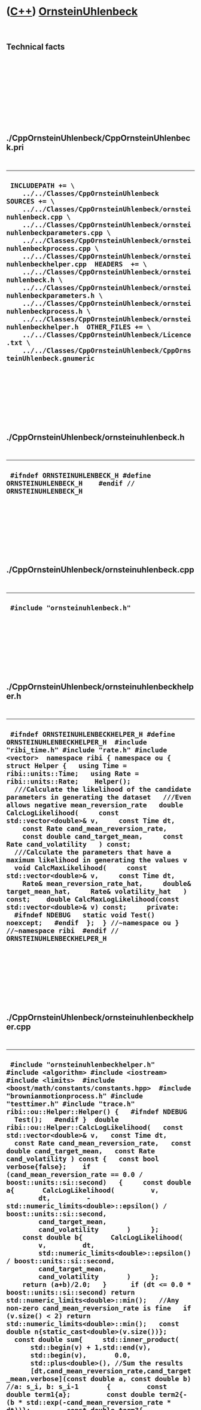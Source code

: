 



 

 

 

 

 

([C++](Cpp.md)) [OrnsteinUhlenbeck](CppOrnsteinUhlenbeck.md)
==============================================================

 

Technical facts
---------------

 

 

 

 

 

 

./CppOrnsteinUhlenbeck/CppOrnsteinUhlenbeck.pri
-----------------------------------------------

 

  -----------------------------------------------------------------------------------------------------------------------------------------------------------------------------------------------------------------------------------------------------------------------------------------------------------------------------------------------------------------------------------------------------------------------------------------------------------------------------------------------------------------------------------------------------------------------------------------------------------------------------------------------------------------------------------------------------------------------------------------------------------------------------------------------
  ` INCLUDEPATH += \     ../../Classes/CppOrnsteinUhlenbeck  SOURCES += \     ../../Classes/CppOrnsteinUhlenbeck/ornsteinuhlenbeck.cpp \     ../../Classes/CppOrnsteinUhlenbeck/ornsteinuhlenbeckparameters.cpp \     ../../Classes/CppOrnsteinUhlenbeck/ornsteinuhlenbeckprocess.cpp \     ../../Classes/CppOrnsteinUhlenbeck/ornsteinuhlenbeckhelper.cpp  HEADERS  += \     ../../Classes/CppOrnsteinUhlenbeck/ornsteinuhlenbeck.h \     ../../Classes/CppOrnsteinUhlenbeck/ornsteinuhlenbeckparameters.h \     ../../Classes/CppOrnsteinUhlenbeck/ornsteinuhlenbeckprocess.h \     ../../Classes/CppOrnsteinUhlenbeck/ornsteinuhlenbeckhelper.h  OTHER_FILES += \     ../../Classes/CppOrnsteinUhlenbeck/Licence.txt \     ../../Classes/CppOrnsteinUhlenbeck/CppOrnsteinUhlenbeck.gnumeric`
  -----------------------------------------------------------------------------------------------------------------------------------------------------------------------------------------------------------------------------------------------------------------------------------------------------------------------------------------------------------------------------------------------------------------------------------------------------------------------------------------------------------------------------------------------------------------------------------------------------------------------------------------------------------------------------------------------------------------------------------------------------------------------------------------------

 

 

 

 

 

./CppOrnsteinUhlenbeck/ornsteinuhlenbeck.h
------------------------------------------

 

  ---------------------------------------------------------------------------------------------
  ` #ifndef ORNSTEINUHLENBECK_H #define ORNSTEINUHLENBECK_H    #endif // ORNSTEINUHLENBECK_H`
  ---------------------------------------------------------------------------------------------

 

 

 

 

 

./CppOrnsteinUhlenbeck/ornsteinuhlenbeck.cpp
--------------------------------------------

 

  -----------------------------------
  ` #include "ornsteinuhlenbeck.h"`
  -----------------------------------

 

 

 

 

 

./CppOrnsteinUhlenbeck/ornsteinuhlenbeckhelper.h
------------------------------------------------

 

  ------------------------------------------------------------------------------------------------------------------------------------------------------------------------------------------------------------------------------------------------------------------------------------------------------------------------------------------------------------------------------------------------------------------------------------------------------------------------------------------------------------------------------------------------------------------------------------------------------------------------------------------------------------------------------------------------------------------------------------------------------------------------------------------------------------------------------------------------------------------------------------------------------------------------------------------------------------------------------------------------------------------------------------------------------------------------------------------------------------------------
  ` #ifndef ORNSTEINUHLENBECKHELPER_H #define ORNSTEINUHLENBECKHELPER_H  #include "ribi_time.h" #include "rate.h" #include <vector>  namespace ribi { namespace ou {  struct Helper {   using Time = ribi::units::Time;   using Rate = ribi::units::Rate;    Helper();    ///Calculate the likelihood of the candidate parameters in generating the dataset   ///Even allows negative mean_reversion_rate   double CalcLogLikelihood(     const std::vector<double>& v,     const Time dt,     const Rate cand_mean_reversion_rate,     const double cand_target_mean,     const Rate cand_volatility   ) const;    ///Calculate the parameters that have a maximum likelihood in generating the values v   void CalcMaxLikelihood(     const std::vector<double>& v,     const Time dt,     Rate& mean_reversion_rate_hat,     double& target_mean_hat,     Rate& volatility_hat   ) const;    double CalcMaxLogLikelihood(const std::vector<double>& v) const;     private:    #ifndef NDEBUG   static void Test() noexcept;   #endif  };  } //~namespace ou } //~namespace ribi  #endif // ORNSTEINUHLENBECKHELPER_H`
  ------------------------------------------------------------------------------------------------------------------------------------------------------------------------------------------------------------------------------------------------------------------------------------------------------------------------------------------------------------------------------------------------------------------------------------------------------------------------------------------------------------------------------------------------------------------------------------------------------------------------------------------------------------------------------------------------------------------------------------------------------------------------------------------------------------------------------------------------------------------------------------------------------------------------------------------------------------------------------------------------------------------------------------------------------------------------------------------------------------------------

 

 

 

 

 

./CppOrnsteinUhlenbeck/ornsteinuhlenbeckhelper.cpp
--------------------------------------------------

 

  --------------------------------------------------------------------------------------------------------------------------------------------------------------------------------------------------------------------------------------------------------------------------------------------------------------------------------------------------------------------------------------------------------------------------------------------------------------------------------------------------------------------------------------------------------------------------------------------------------------------------------------------------------------------------------------------------------------------------------------------------------------------------------------------------------------------------------------------------------------------------------------------------------------------------------------------------------------------------------------------------------------------------------------------------------------------------------------------------------------------------------------------------------------------------------------------------------------------------------------------------------------------------------------------------------------------------------------------------------------------------------------------------------------------------------------------------------------------------------------------------------------------------------------------------------------------------------------------------------------------------------------------------------------------------------------------------------------------------------------------------------------------------------------------------------------------------------------------------------------------------------------------------------------------------------------------------------------------------------------------------------------------------------------------------------------------------------------------------------------------------------------------------------------------------------------------------------------------------------------------------------------------------------------------------------------------------------------------------------------------------------------------------------------------------------------------------------------------------------------------------------------------------------------------------------------------------------------------------------------------------------------------------------------------------------------------------------------------------------------------------------------------------------------------------------------------------------------------------------------------------------------------------------------------------------------------------------------------------------------------------------------------------------------------------------------------------------------------------------------------------------------------------------------------------------------------------------------------------------------------------------------------------------------------------------------------------------------------------------------------------------------------------------------------------------------------------------------------------------------------------------------------------------------------------------------------------------------------------------------------------------------------------------------------------------------------------------------------------------------------------------------------------------------------------------------------------------------------------------------------------------------------------------------------------------------------------------------------------------------------------------------------------------------------------------------------------------------------------------------------------------------------------------------------------------------------------------------------------------------------------------------------------------------------------------------------------------------------------------------------------------------------------------------------------------------------------------------------------------------------------------------------------------------------------------------------------------------------------------------------------------------------------------------------------------------------------------------------------------------------------------------------------------------------------------------------------------------------------------------------------------------------------------------------------------------------------------------------------------------------------------------------------------------------------------------------------------------------------------------------------------------------------------------------------------------------------------------------------------------------------------------------------------------------------------------------------------------------------------------------------------------------------------------------------------------------------------------------------------------------------------------------------------------------------------------------------------------------------------------------------------------------------------------------------------------------------------------------------------------------------------------------------------------------------------------------------------------------------------------------------------------------------------------------------------------------------------------------------------------------------------------------------------------------------------------------------------------------------------------------------------------------------------------------------------------------------------------------------------------------------------------------------------------------------------------------------------------------------------------------------------------------------------------------------------------------------------------------------------------------------------------------------------------------------------------------------------------------------------------------------------------------------------------------------------------------------------------------------------------------------------------------------------------------------------------------------------------------------------------------------------------------------------------------------------------------------------------------------------------------------------------------------------------------------------------------------------------------------------------------------------------------------------------------------------------------------------------------------------------------------------------------------------------------------------------------------------------------------------------------------------------------------------------------------------------------------------------------------------------------------------------------------------------------------------------------------------------------------------------------------------------------------------------------------------------------------------------------------------------------------------------------------------------------------------------------------------------------------------------------------------------------------------------------------------------------------------------------------------------------------------------------------------------------------------------------------------------------------------------------------------------------------------------------------------------------------------------------------------------------------------------------------------------------------------------------------------------------------------------------------------------------------------------------------------------------------------------------------------------------------------------------------------------------------------------------------------------------------------------------------------------------------------------------------------------------------------------------------------------------------------------------------------------------------------------------------------------------------------------------------------------------------------------------------------------------------------------------------------------------------------------------------------------------------------------------------------------------------------------------------------------------------------------------------------------------------------------------------------------------------------------------------------------------------------------------------------------------------------------------------------------------------------------------------------------------------------------------------------------------------------------------------------------------------------------------------------------------------------------------------------------------------------------------------------------------------------------------------------------------------------------------------------------------------------------------------------------------------------------------------------------------------------------------------------------------------------------------------------------------------------------------------------------------------------------------------------------------------------------------------------------------------------------------------------------------------------------------------------------------------------------------------------------------------------------------------------------------------------------------------------------------------------------------------------------------------------------------------------------------------------------------------------------------------------------------------------------------------------------------------------------------------------------------------------------------------------------------------------------------------------------------------------------------------------------------------------------------------------------------------------------------------------------------------------------------------------------------------------------------------------------------------------------------------------------------------------------------------------------------------------------------------------------------------------------------------------------------------------------------------------------------------------------------------------------------------------------------------------------------------------------------------------------------------------------------------------------------------------------------------------------------------------------------------------------------------------------------------------------------------------------------------------------------------------------------------------------------------------------------------------------------------------------------------------------------------------------------------------------------------------------------------------------------------------------------------------------------------------------------------------------------------------------------------------------------------------------------------------------------------------------------------------------------------------------------------------------------------------------------------------------------------------------------------------------------------------------------------------------------------------------------------------------------------------------------------------------------------------------------------------------------------------------------------------
  ` #include "ornsteinuhlenbeckhelper.h"  #include <algorithm> #include <iostream> #include <limits>  #include <boost/math/constants/constants.hpp>  #include "brownianmotionprocess.h" #include "testtimer.h" #include "trace.h"  ribi::ou::Helper::Helper() {   #ifndef NDEBUG   Test();   #endif }  double ribi::ou::Helper::CalcLogLikelihood(   const std::vector<double>& v,   const Time dt,   const Rate cand_mean_reversion_rate,   const double cand_target_mean,   const Rate cand_volatility ) const {   const bool verbose{false};    if (cand_mean_reversion_rate == 0.0 / boost::units::si::second)   {     const double a{       CalcLogLikelihood(         v,         dt,         -std::numeric_limits<double>::epsilon() / boost::units::si::second,         cand_target_mean,         cand_volatility       )     };     const double b{       CalcLogLikelihood(         v,         dt,         std::numeric_limits<double>::epsilon() / boost::units::si::second,         cand_target_mean,         cand_volatility       )     };     return (a+b)/2.0;   }      if (dt <= 0.0 * boost::units::si::second) return std::numeric_limits<double>::min();   //Any non-zero cand_mean_reversion_rate is fine   if (v.size() < 2) return std::numeric_limits<double>::min();   const double n{static_cast<double>(v.size())};    const double sum{     std::inner_product(       std::begin(v) + 1,std::end(v),       std::begin(v),       0.0,       std::plus<double>(), //Sum the results       [dt,cand_mean_reversion_rate,cand_target_mean,verbose](const double a, const double b) //a: s_i, b: s_i-1       {         const double term1{a};         const double term2{-(b * std::exp(-cand_mean_reversion_rate * dt))};         const double term3{-(cand_target_mean * (1.0 - std::exp(-cand_mean_reversion_rate*dt)))};         const double x {           term1+term2+term3         };         const double x2{x*x};         if (verbose)         {           std::cout             << "a:" << a <<  '\t'             << "b:" << b <<  '\t'             << "term1:" << term1 <<  '\t'             << "term2:" << term2 <<  '\t'             << "term3:" << term3 <<  '\t'             << "x:" << x <<  '\t'             << "x2:" << x2 <<  '\n'           ;         }         return x2;       }     )   };   const auto alpha2     =     cand_volatility * cand_volatility * (1.0 - std::exp(-2.0 * cand_mean_reversion_rate * dt))     / (2.0 * cand_mean_reversion_rate)   ;   const auto alpha = std::sqrt(alpha2.value());    const double term1{(-n/2.0) * std::log(boost::math::constants::two_pi<double>())};   const double term2{-(n * std::log(alpha))};   const double term3{-(sum / (2.0 * alpha2.value()))};    const double log_likelihood{     term1     + term2     + term3   };    if (verbose)   {     std::cout       << "dt: " << dt << '\n'       << "cand_mean_reversion_rate: " << cand_mean_reversion_rate << '\n'       << "cand_target_mean: " << cand_target_mean << '\n'       << "cand_volatility: " << cand_volatility << '\n'       << "alpha: " << alpha << '\n'       << "alpha2: " << alpha2 << '\n'       << "term1: " << term1 << '\n'       << "term2: " << term2 << '\n'       << "term3: " << term3 << '\n'       << "sum: " << sum << '\n'       << "log_likelihood: " << log_likelihood << '\n'     ;   }    return log_likelihood; }   void ribi::ou::Helper::CalcMaxLikelihood(   const std::vector<double>& v,   const Time dt,   Rate& mean_reversion_rate_hat,   double& target_mean_hat,   Rate& volatility_hat ) const {   const bool verbose{false};   using std::begin; using std::end; using std::accumulate;    const int n{static_cast<int>(v.size())};   const double n_d{static_cast<double>(n)};   const double sx{std::accumulate(begin(v),end(v)-1,0.0)};   const double sy{std::accumulate(begin(v)+1,end(v),0.0)};   const double sxx{     std::accumulate(       begin(v),end(v)-1,       0.0,       [](const double init, const double x) { return init + (x*x); }     )   };   const double sxy{     std::inner_product(       begin(v),end(v)-1,       begin(v) + 1,       0.0     )   };   const double syy{     std::accumulate(       begin(v)+1,end(v),0.0,       [](const double init, const double x) { return init + (x*x); }     )   };    if (verbose)   {     std::clog       << "n: " << n << '\n'       << "sx: " << sx << '\n'       << "sy: " << sy << '\n'       << "sxx: " << sxx << '\n'       << "sxy: " << sxy << '\n'       << "syy: " << syy << '\n'     ;   }    assert( ( (n_d * (sxx - sxy)) - ( (sx*sx) - (sx*sy)) ) != 0.0);    target_mean_hat     =  ((sy * sxx) - (sx * sxy))      / ( (n_d * (sxx - sxy)) - ( (sx*sx) - (sx*sy)) )   ;    const double nmu2{n_d*target_mean_hat*target_mean_hat};    const double mean_reversion_rate_hat_numerator{     sxy - (target_mean_hat*sx) - (target_mean_hat*sy) + nmu2   };   const double mean_reversion_rate_hat_denominator{     sxx - (2.0*target_mean_hat*sx) + nmu2   };    if (verbose)   {     std::clog       << "target_mean_hat: " << target_mean_hat << '\n'       << "nmu2: " << nmu2 << '\n'       << "mean_reversion_rate_hat_numerator: " << mean_reversion_rate_hat_numerator << '\n'       << "mean_reversion_rate_hat_denominator: " << mean_reversion_rate_hat_denominator << '\n'       << "n/d: " << (mean_reversion_rate_hat_numerator/mean_reversion_rate_hat_denominator) << '\n'     ;   }   assert(mean_reversion_rate_hat_denominator != 0.0);   assert(         mean_reversion_rate_hat_numerator       / mean_reversion_rate_hat_denominator     > 0.0   );    mean_reversion_rate_hat     = -std::log(         mean_reversion_rate_hat_numerator       / mean_reversion_rate_hat_denominator     ) / dt   ;    const double alpha{std::exp(-mean_reversion_rate_hat*dt)};    const double beta_term_1{syy};   const double beta_term_2{2.0*alpha*sxy};   const double beta_term_3{alpha*alpha*sxx};   const double beta_term_4{2.0*target_mean_hat*(1.0-alpha)*(sy - (alpha*sx))};   const double beta_term_5{nmu2 * (1.0-alpha)*(1.0-alpha)};    const double beta{     (       beta_term_1       - beta_term_2       + beta_term_3       - beta_term_4       + beta_term_5     ) / n_d   };    if (verbose)   {     std::clog       << "alpha: " << alpha << '\n'       << "beta_term_1: " << beta_term_1 << '\n'       << "beta_term_2: " << beta_term_2 << '\n'       << "beta_term_3: " << beta_term_3 << '\n'       << "beta_term_4: " << beta_term_4 << '\n'       << "beta_term_5: " << beta_term_5 << '\n'       << "beta: " << beta << '\n'     ;   }    volatility_hat     = std::sqrt(         (beta * 2.0 * mean_reversion_rate_hat.value())       / (1.0-(alpha*alpha))     ) / boost::units::si::second   ; }  double ribi::ou::Helper::CalcMaxLogLikelihood(   const std::vector<double>& v ) const {   const auto dt = 1.0 * boost::units::si::second;   auto mean_reversion_rate_hat = 0.0 / boost::units::si::second;   double target_mean_hat{0.0};   auto volatility_hat = 0.0 / boost::units::si::second;   //Find best parameters   Helper().CalcMaxLikelihood(v,dt,mean_reversion_rate_hat,target_mean_hat,volatility_hat);   //Use best parameters   return Helper().CalcLogLikelihood(v,dt,mean_reversion_rate_hat,target_mean_hat,volatility_hat); }     #ifndef NDEBUG void ribi::ou::Helper::Test() noexcept {   {     static bool is_tested{false};     if (is_tested) return;     is_tested = true;   }   const TestTimer test_timer(__func__,__FILE__,1.0);   ///Testing dataset   //Run a Ornsein-Uhlenbeck motion process for dt = 1.0   const std::vector<double> known_noises     = {      -1.0268,      -0.4985,       0.3825,      -0.8102,      -0.1206,      -1.9604,       0.2079,       0.9134,       2.1375,       0.5461,       1.4335,       0.4414,      -2.2912,       0.3249,      -1.3019,      -0.8995,       0.0281,      -1.0959,      -0.8118,      -1.3890     };    const std::vector<double> known_xs    = {      0.0,     -9.77536,     -13.5909,     -8.65611,     -15.5457,     -15.2144,     -32.43,     -27.3646,     -16.0648,     5.81345,     10.4592,     23.1111,     25.114,     0.911395,     3.91778,     -8.84942,     -16.5707,     -14.7263,     -23.7581,     -29.2257,     -39.6681   };   const auto known_mean_reversion_rate = 0.1 / boost::units::si::second;   const double known_target_mean{0.0};   const auto known_volatility = 10.0 / boost::units::si::second;   //const double known_init_x{0.0};   const auto known_dt = 1.0 * boost::units::si::second;    //CalcLogLikelihood of the known parameters   {     const double log_likelihood{       Helper().CalcLogLikelihood(         known_xs,         known_dt,         known_mean_reversion_rate,         known_target_mean,         known_volatility       )     };     const double expected_log_likelihood{-79.422965153555438};     assert(std::abs(log_likelihood - expected_log_likelihood) < 0.000001);   }    //CalcMaxLikelihood   {     auto ml_mean_reversion_rate = 0.0 / boost::units::si::second;     double ml_target_mean{0.0};     auto ml_volatility = 0.0 / boost::units::si::second;     Helper().CalcMaxLikelihood(known_xs,known_dt,ml_mean_reversion_rate,ml_target_mean,ml_volatility);     const auto expected_mean_reversion_rate = 0.150065 / boost::units::si::second;     const double expected_target_mean{-21.2912};     const auto expected_volatility = 10.9281 / boost::units::si::second;     assert(std::abs(ml_mean_reversion_rate.value() - expected_mean_reversion_rate.value()) < 0.001);     assert(std::abs(ml_target_mean - expected_target_mean) < 0.001);     assert(std::abs(ml_volatility.value() - expected_volatility.value()) < 0.001);     //CalcLogLikelihood     const double max_log_likelihood{       Helper().CalcLogLikelihood(known_xs,known_dt,ml_mean_reversion_rate,ml_target_mean,ml_volatility)     };     const double expected_max_log_likelihood{-78.4367};     assert(std::abs(max_log_likelihood - expected_max_log_likelihood) < 0.0001);   }   ///Incorrectly labeled as bug:   ///Brownian motion run for RNG seed of 64 results in a MaxLogLikelihood of 0.0   ///This used to be 2,2250738585072014e-308 (the minimum double value)   ///but changes to -131.90782856283087 if negative mean_reversion_rates are allowed   {     using Volatility = ribi::units::Rate;     const Volatility volatility{1.0 / boost::units::si::second};     ribi::bm::Parameters parameters(volatility,64);     ribi::bm::Process sim(parameters);     const double init_x{0.0};     double x = init_x;     std::vector<double> xs = {x};      for (int i=0; i!=100; ++i)     {       x = sim.CalcNext(x);       xs.push_back(x);     }      const auto dt = 1.0 * boost::units::si::second;     auto mean_reversion_rate_hat = 0.0 / boost::units::si::second;     double target_mean_hat{0.0};     auto volatility_hat = 0.0 / boost::units::si::second;     Helper().CalcMaxLikelihood(xs,dt,mean_reversion_rate_hat,target_mean_hat,volatility_hat);     const double max_log_likelihood{       Helper().CalcLogLikelihood(xs,dt,mean_reversion_rate_hat,target_mean_hat,volatility_hat)     };     assert(max_log_likelihood != 0.0);     const double expected_max_log_likelihood{       -131.906     };     assert(std::abs(max_log_likelihood - expected_max_log_likelihood) < 0.001);   }   //Allow mean_reversion_rate of zero   {     const double log_likelihood_minus{       Helper().CalcLogLikelihood(         known_xs,         known_dt,         -std::numeric_limits<double>::epsilon() / boost::units::si::second,         known_target_mean,         known_volatility       )     };     const double log_likelihood_zero{       Helper().CalcLogLikelihood(         known_xs,         known_dt,         0.0000 / boost::units::si::second,         known_target_mean,         known_volatility       )     };     const double log_likelihood_plus{       Helper().CalcLogLikelihood(         known_xs,         known_dt,         std::numeric_limits<double>::epsilon() / boost::units::si::second,         known_target_mean,         known_volatility       )     };     assert(log_likelihood_minus >= log_likelihood_zero);     assert(log_likelihood_zero >= log_likelihood_plus);      //Note: resolution too low to distinguish likelihoods     assert(log_likelihood_minus == log_likelihood_plus);   } } #endif`
  --------------------------------------------------------------------------------------------------------------------------------------------------------------------------------------------------------------------------------------------------------------------------------------------------------------------------------------------------------------------------------------------------------------------------------------------------------------------------------------------------------------------------------------------------------------------------------------------------------------------------------------------------------------------------------------------------------------------------------------------------------------------------------------------------------------------------------------------------------------------------------------------------------------------------------------------------------------------------------------------------------------------------------------------------------------------------------------------------------------------------------------------------------------------------------------------------------------------------------------------------------------------------------------------------------------------------------------------------------------------------------------------------------------------------------------------------------------------------------------------------------------------------------------------------------------------------------------------------------------------------------------------------------------------------------------------------------------------------------------------------------------------------------------------------------------------------------------------------------------------------------------------------------------------------------------------------------------------------------------------------------------------------------------------------------------------------------------------------------------------------------------------------------------------------------------------------------------------------------------------------------------------------------------------------------------------------------------------------------------------------------------------------------------------------------------------------------------------------------------------------------------------------------------------------------------------------------------------------------------------------------------------------------------------------------------------------------------------------------------------------------------------------------------------------------------------------------------------------------------------------------------------------------------------------------------------------------------------------------------------------------------------------------------------------------------------------------------------------------------------------------------------------------------------------------------------------------------------------------------------------------------------------------------------------------------------------------------------------------------------------------------------------------------------------------------------------------------------------------------------------------------------------------------------------------------------------------------------------------------------------------------------------------------------------------------------------------------------------------------------------------------------------------------------------------------------------------------------------------------------------------------------------------------------------------------------------------------------------------------------------------------------------------------------------------------------------------------------------------------------------------------------------------------------------------------------------------------------------------------------------------------------------------------------------------------------------------------------------------------------------------------------------------------------------------------------------------------------------------------------------------------------------------------------------------------------------------------------------------------------------------------------------------------------------------------------------------------------------------------------------------------------------------------------------------------------------------------------------------------------------------------------------------------------------------------------------------------------------------------------------------------------------------------------------------------------------------------------------------------------------------------------------------------------------------------------------------------------------------------------------------------------------------------------------------------------------------------------------------------------------------------------------------------------------------------------------------------------------------------------------------------------------------------------------------------------------------------------------------------------------------------------------------------------------------------------------------------------------------------------------------------------------------------------------------------------------------------------------------------------------------------------------------------------------------------------------------------------------------------------------------------------------------------------------------------------------------------------------------------------------------------------------------------------------------------------------------------------------------------------------------------------------------------------------------------------------------------------------------------------------------------------------------------------------------------------------------------------------------------------------------------------------------------------------------------------------------------------------------------------------------------------------------------------------------------------------------------------------------------------------------------------------------------------------------------------------------------------------------------------------------------------------------------------------------------------------------------------------------------------------------------------------------------------------------------------------------------------------------------------------------------------------------------------------------------------------------------------------------------------------------------------------------------------------------------------------------------------------------------------------------------------------------------------------------------------------------------------------------------------------------------------------------------------------------------------------------------------------------------------------------------------------------------------------------------------------------------------------------------------------------------------------------------------------------------------------------------------------------------------------------------------------------------------------------------------------------------------------------------------------------------------------------------------------------------------------------------------------------------------------------------------------------------------------------------------------------------------------------------------------------------------------------------------------------------------------------------------------------------------------------------------------------------------------------------------------------------------------------------------------------------------------------------------------------------------------------------------------------------------------------------------------------------------------------------------------------------------------------------------------------------------------------------------------------------------------------------------------------------------------------------------------------------------------------------------------------------------------------------------------------------------------------------------------------------------------------------------------------------------------------------------------------------------------------------------------------------------------------------------------------------------------------------------------------------------------------------------------------------------------------------------------------------------------------------------------------------------------------------------------------------------------------------------------------------------------------------------------------------------------------------------------------------------------------------------------------------------------------------------------------------------------------------------------------------------------------------------------------------------------------------------------------------------------------------------------------------------------------------------------------------------------------------------------------------------------------------------------------------------------------------------------------------------------------------------------------------------------------------------------------------------------------------------------------------------------------------------------------------------------------------------------------------------------------------------------------------------------------------------------------------------------------------------------------------------------------------------------------------------------------------------------------------------------------------------------------------------------------------------------------------------------------------------------------------------------------------------------------------------------------------------------------------------------------------------------------------------------------------------------------------------------------------------------------------------------------------------------------------------------------------------------------------------------------------------------------------------------------------------------------------------------------------------------------------------------------------------------------------------------------------------------------------------------------------------------------------------------------------------------------------------------------------------------------------------------------------------------------------------------------------------------------------------------------------------------------------------------------------------------------------------------------------------------------------------------------------------------------------------------------------------------------------------------------------------------------------------------------------------------------------------------------------------------------------------------------------------------------------------------------------------------------------------------------------------------------------------------------------------------------------------------------------------------------------------------------------------------------------------------------------------------------------------------------------------------------------------------------------------------------------------------------------------------------

 

 

 

 

 

./CppOrnsteinUhlenbeck/ornsteinuhlenbeckparameters.h
----------------------------------------------------

 

  --------------------------------------------------------------------------------------------------------------------------------------------------------------------------------------------------------------------------------------------------------------------------------------------------------------------------------------------------------------------------------------------------------------------------------------------------------------------------------------------------------------------------------------------------------------------------------------------------------------------------------------------------------------------------------------------------------------------------------------------------------------------------------------------------------------------------------------------------------------------------------------------------------------------------------------------------------------------------------------------------
  ` #ifndef ORNSTEINUHLENBECKPARAMETERS_H #define ORNSTEINUHLENBECKPARAMETERS_H  #include "rate.h"  namespace ribi { namespace ou {  ///Parameters for an Ornstein-Uhlenbeck process struct Parameters {   using Rate = ribi::units::Rate;    ///mean reversion rate: theta on Wikipedia, lambda by van den Berg   ///target mean: mu   ///noise: sigma   Parameters(     const Rate mean_reversion_rate,     const double target_mean,     const Rate volatility,     const int rng_seed = 42   );    auto GetMeanReversionRate() const noexcept { return m_mean_reversion_rate; }   int GetRngSeed() const noexcept { return m_rng_seed; }   double GetTargetMean() const noexcept { return m_target_mean; }   auto GetVolatility() const noexcept { return m_volatility; }    private:   const Rate m_mean_reversion_rate;   const int m_rng_seed;   const double m_target_mean;   const Rate m_volatility; };  } //~namespace ou } //~namespace ribi  #endif // ORNSTEINUHLENBECKPARAMETERS_H`
  --------------------------------------------------------------------------------------------------------------------------------------------------------------------------------------------------------------------------------------------------------------------------------------------------------------------------------------------------------------------------------------------------------------------------------------------------------------------------------------------------------------------------------------------------------------------------------------------------------------------------------------------------------------------------------------------------------------------------------------------------------------------------------------------------------------------------------------------------------------------------------------------------------------------------------------------------------------------------------------------------

 

 

 

 

 

./CppOrnsteinUhlenbeck/ornsteinuhlenbeckparameters.cpp
------------------------------------------------------

 

  -------------------------------------------------------------------------------------------------------------------------------------------------------------------------------------------------------------------------------------------------------------------------------------------------------------------------------------------------------------------------------------------------------------------------------------------------------------------------------------------------------------------------------------------------------------------------------------------------------------------------------------------------------------------------------------------------------------------------------------------------------------------------------------------------------------------------------------------------------------------------------------------------------------------------------------------------------------------------------------------------------------------------------------------------------------------------------
  ` #include "ornsteinuhlenbeckparameters.h"  #include <sstream> #include <stdexcept>  ribi::ou::Parameters::Parameters(   const Rate mean_reversion_rate,   const double target_mean,   const Rate volatility,   const int rng_seed )   :     m_mean_reversion_rate{mean_reversion_rate},     m_rng_seed{rng_seed},     m_target_mean{target_mean},     m_volatility{volatility} {   //TODO: allow zero, then the process falls back to a Brownian process   if (m_mean_reversion_rate <= 0.0 / boost::units::si::second)   {     std::stringstream s;     s << __func__       << ": mean reversion rate must be positive and non-zero, "       << "value given is " << m_mean_reversion_rate     ;     throw std::logic_error(s.str());   }    //TODO: allow zero, then the process falls back to an autoregression   if (m_volatility <= 0.0 / boost::units::si::second)   {     std::stringstream s;     s << __func__       << ": volatility must be positive and non-zero, "       << "value given is " << m_volatility     ;     throw std::logic_error(s.str());   } }`
  -------------------------------------------------------------------------------------------------------------------------------------------------------------------------------------------------------------------------------------------------------------------------------------------------------------------------------------------------------------------------------------------------------------------------------------------------------------------------------------------------------------------------------------------------------------------------------------------------------------------------------------------------------------------------------------------------------------------------------------------------------------------------------------------------------------------------------------------------------------------------------------------------------------------------------------------------------------------------------------------------------------------------------------------------------------------------------

 

 

 

 

 

./CppOrnsteinUhlenbeck/ornsteinuhlenbeckprocess.h
-------------------------------------------------

 

  ---------------------------------------------------------------------------------------------------------------------------------------------------------------------------------------------------------------------------------------------------------------------------------------------------------------------------------------------------------------------------------------------------------------------------------------------------------------------------------------------------------------------------------------------------------------------------------------------------------------------------------------------------------------------------------------------------------------------------------------------------------------------------------------------------------------------------------------------------------------------------------------------------------------------------------------------------------------------------------------------------------------------------------------------------------------------------------------------------------
  ` #ifndef ORNSTEINUHLENBECKPROCESS_H #define ORNSTEINUHLENBECKPROCESS_H  #include <random> #include "ornsteinuhlenbeckparameters.h" #include "ribi_time.h" namespace ribi { namespace ou {  ///Performs an Ornstein-Uhlenbeck process ///Many thanks to Thijs van den Berg from sitmo.com for an awesome article about it struct Process {   using Rate = ribi::units::Rate;   using Time = ribi::units::Time;    Process(const Parameters& parameters);    ///Calculate the next x+dt. This class will supply the random numbers,   ///thus these member functions are not const   double CalcNext(const double x, const Time dt = 1.0 * boost::units::si::second);    ///Calculate the next x+dt, supplying the random numbers yourself   double CalcNext(const double x, const Time dt, const double random_normal) const;    #ifndef NDEBUG   static void Test() noexcept;   #endif    private:    std::normal_distribution<double> m_normal_distribution;   const Parameters m_parameters;   std::mt19937 m_rng;  };  } //~namespace ou } //~namespace ribi  #endif // ORNSTEINUHLENBECKPROCESS_H`
  ---------------------------------------------------------------------------------------------------------------------------------------------------------------------------------------------------------------------------------------------------------------------------------------------------------------------------------------------------------------------------------------------------------------------------------------------------------------------------------------------------------------------------------------------------------------------------------------------------------------------------------------------------------------------------------------------------------------------------------------------------------------------------------------------------------------------------------------------------------------------------------------------------------------------------------------------------------------------------------------------------------------------------------------------------------------------------------------------------------

 

 

 

 

 

./CppOrnsteinUhlenbeck/ornsteinuhlenbeckprocess.cpp
---------------------------------------------------

 

  --------------------------------------------------------------------------------------------------------------------------------------------------------------------------------------------------------------------------------------------------------------------------------------------------------------------------------------------------------------------------------------------------------------------------------------------------------------------------------------------------------------------------------------------------------------------------------------------------------------------------------------------------------------------------------------------------------------------------------------------------------------------------------------------------------------------------------------------------------------------------------------------------------------------------------------------------------------------------------------------------------------------------------------------------------------------------------------------------------------------------------------------------------------------------------------------------------------------------------------------------------------------------------------------------------------------------------------------------------------------------------------------------------------------------------------------------------------------------------------------------------------------------------------------------------------------------------------------------------------------------------------------------------------------------------------------------------------------------------------------------------------------------------------------------------------------------------------------------------------------------------------------------------------------------------------------------------------------------------------------------------------------------------------------------------------------------------------------------------------------------------------------------------------------------------------------------------------------------------------------------------------------------------------------------------------------------------------------------------------------------------------------------------------------------------------------------------------------------------------------------------------------------------------------------------------------------------------------------------------------------------------------------------------------------------------------------------------------------------------------------------------------------------------------------------------------------------------------------------------------------------------------------------------------------------------------------------------------------------------------------------------------------------------------------------------------------------------------------------------------------------------------------------------------------------------------------------------------------------------------------------------------------------------------------------------------------------------------------------------------------------------------------------------------------------------------------------------------------------------------------------------------------------------------------------------------------------------------------------------------------------------------------------------------------------------------------------------------------------------------------------------------------------------------------------------------------------------------------------------------------------------------------------------------------------------------------------------------------------------------------------------------------------------------------------------------------------------------------------------------------------------------------------------------------------------------------------------------------------------------------------------------------------------------------------------------------------------------------------------------------------------------------------------------------------------------------------------------------------------------------------------------------------------------------------------------------------------------------------------------------------------------------------------------------------------------------------------------------------------------------------------------------------------------------------------------------------------------------------------------------------------------------------------------------------------------------------------------------------------------------------------------------------------------------------------------------------------------------------------------------------------------------------------------------------------------------------------------------------------------------------------------------------------------------------------------------------------------------------------------------------------------------------------------------------------------------------------------------------------------------------------------------------------------------------------------------------------------------------------------------------------------------------------------------------------------------------------------------------------------------------------------------------------------------------------------------------------------------------------------------------------------------------------------------------------------------------------------------------------------------------------------------------------------------------------------------------------------------------------------------------------------------------------------------------------------------------------------------------------------------------------------------------------------------------------------------------------------------------------------------------------------------------------------------------------------------------------------------------------------------------------------------------------------------------------------------------------------------------------------------------------------------------------------------------------------------------------------------------------------------------------------------------------------------------------------------------------------------------------------------------------------------------------------------------------------------------------------------------------------------------------------------------------------------------------------------------------------------------------------------------------------------------------------------------------------------------------------------------------------------------------------------------------------------------------------------------------------------------------------------------------------------------------------------------------------------------------------------------------------------------------------------------------------------------------------------------------------------------------------------------------------------------------------------------------------------------------------------------------------------------------------------------------------------------------------------------------------------------------------------------------------------------------------------------------------------------------------------------------------------------------------------------------------------------------------------------------------------------------------------------------------------------------------------------------------------------------------------------------------------------------------------------------------------------------------------------------------------------------------------------------------------------------------------------------------------------------------------------------------------------------------------------------------------------------------------------------------------------------------------------------------------------------------------------------------------------------------------------------------------------------------------------------------
  ` #include "ornsteinuhlenbeckprocess.h"  #include <cassert> #include <limits> #include <iostream> #include <stdexcept> #include <sstream>  #include <boost/math/constants/constants.hpp>  #include "brownianmotionparameters.h" #include "brownianmotionprocess.h"  #include "ornsteinuhlenbeckhelper.h" #include "testtimer.h"  ribi::ou::Process::Process(const Parameters& parameters)   : m_normal_distribution(0.0,1.0),     m_parameters{parameters},     m_rng(parameters.GetRngSeed()) {   #ifndef NDEBUG   Test();   #endif }    double ribi::ou::Process::CalcNext(const double x, const Time dt) {   try   {     const double random_normal{m_normal_distribution(m_rng)};     return CalcNext(x,dt,random_normal);   }   catch (std::logic_error&)   {     std::stringstream s;     s << __func__ << ": delta t must be non-zero and positive, delta t given: " << dt;     throw std::logic_error(s.str());   } }  double ribi::ou::Process::CalcNext(   const double x,   const Time dt,   const double random_normal ) const {   try   {     const auto mean_reversion_rate = m_parameters.GetMeanReversionRate();     const double target_mean{m_parameters.GetTargetMean()};     const auto volatility = m_parameters.GetVolatility();      const double term1{x*std::exp(-mean_reversion_rate*dt)};     const double term2{target_mean * (1.0-std::exp(-mean_reversion_rate*dt))};     const auto term3       =         volatility       * random_normal       * std::sqrt(           (1.0 - std::exp(-2.0*mean_reversion_rate*dt))         / (             2.0             * mean_reversion_rate             * boost::units::si::second //To fix units           )       )       * boost::units::si::second //To fix units     ;     const double new_x{         term1       + term2       + term3     };     return new_x;   }   catch (std::logic_error&)   {     std::stringstream s;     s << __func__ << ": delta t must be non-zero and positive, delta t given: " << dt;     throw std::logic_error(s.str());   } }  #ifndef NDEBUG void ribi::ou::Process::Test() noexcept {   {     static bool is_tested{false};     if (is_tested) return;     is_tested = true;   }   {     Helper();   }   const TestTimer test_timer(__func__,__FILE__,1.0);   const bool verbose{false};    //Run Ornstein-Uhlenbeck for dt=0.25 and known results   {     ///Many thanks to Thijs van den Berg from sitmo.com     ///to allow for this detailed test     const std::vector<double> noises       = {         0.0, //Does not matter: this might the noise to generate the initial population?        -1.0268,        -0.4985,         0.3825,        -0.8102,        -0.1206,        -1.9604,         0.2079,         0.9134,         2.1375,         0.5461,         1.4335,         0.4414,        -2.2912,         0.3249,        -1.3019,        -0.8995,         0.0281,        -1.0959,        -0.8118,        -1.3890       };     const std::vector<double> v       = {         3.0, //Initial population size         1.7600,         1.2693,         1.1960,         0.9468,         0.9532,         0.6252,         0.8604,         1.0984,         1.4310,         1.3019,         1.4005,         1.2686,         0.7147,         0.9237,         0.7297,         0.7105,         0.8683,         0.7406,         0.7314,         0.6232       };     assert(v.size() == noises.size());     const auto mean_reversion_rate = 3.0 / boost::units::si::second;     const double target_mean{1.0};     const auto volatility = 0.5 / boost::units::si::second;     const auto dt = 0.25 * boost::units::si::second;      ///Many thanks to Thijs van den Berg from sitmo.com     ///to allow for this detailed test     double x = 3.0;     const Parameters parameters(mean_reversion_rate,target_mean,volatility);     Process p(parameters);     const int n{static_cast<int>(noises.size())};     for (int i=1; i!=n; ++i)     {       x = p.CalcNext(x,dt,noises[i]);       assert(std::abs(x - v[i]) < 0.01);     }   }    //Run a Ornsein-Uhlenbeck motion process for dt = 1.0   {     const std::vector<double> noises       = {        -1.0268,        -0.4985,         0.3825,        -0.8102,        -0.1206,        -1.9604,         0.2079,         0.9134,         2.1375,         0.5461,         1.4335,         0.4414,        -2.2912,         0.3249,        -1.3019,        -0.8995,         0.0281,        -1.0959,        -0.8118,        -1.3890       };      const std::vector<double> xs_expected      = {        0.0,       -9.77536,       -13.5909,       -8.65611,       -15.5457,       -15.2144,       -32.43,       -27.3646,       -16.0648,       5.81345,       10.4592,       23.1111,       25.114,       0.911395,       3.91778,       -8.84942,       -16.5707,       -14.7263,       -23.7581,       -29.2257,       -39.6681     };     const auto mean_reversion_rate = 0.1 / boost::units::si::second;     const double target_mean{0.0};     const auto volatility = 10.0 / boost::units::si::second;     const double init_x{0.0};      const ribi::ou::Parameters parameters(       mean_reversion_rate,       target_mean,       volatility     );     ribi::ou::Process sim(parameters);      double x = init_x;     std::vector<double> xs = {x};      for (const double noise: noises)     {       const auto dt = 1.0 * boost::units::si::second;       x = sim.CalcNext(x,dt,noise);       xs.push_back(x);     }     //std::copy(std::begin(xs),std::end(xs),std::ostream_iterator<double>(std::cout,"\n"));     assert(xs.size() == xs_expected.size());     const int sz{static_cast<int>(xs.size())};     for (int i=0; i!=sz; ++i)     {       assert(std::abs(xs[i]-xs_expected[i]) < 0.0001);     }   }         //Worked example   {     using Volatility = ribi::units::Rate;     const Volatility volatility{0.5 / boost::units::si::second};     const double init_x{0.0};     const int seed{83};     std::normal_distribution<double> normal_distribution;     std::mt19937 rng(seed);      const ribi::bm::Parameters parameters(       volatility,       seed     );     ribi::bm::Process sim(parameters);      double x = init_x;     std::vector<double> xs = {x};      std::vector<double> random_normals(10);     std::generate(begin(random_normals),end(random_normals),       [&normal_distribution,&rng]() { return normal_distribution(rng); }     );     if (!"Show randoms")     {       std::copy(begin(random_normals),end(random_normals),         std::ostream_iterator<double>(std::cout,"\n")       );     }       for (int i=0; i!=10; ++i)     {       const double random_normal{random_normals[i]};       if (verbose) { std::cout << i << ": " << x << '\n'; }       x = sim.CalcNext(x,random_normal);       xs.push_back(x);     }     if (verbose) { std::cout << "10: " << x << '\n'; }      Rate cand_mean_reversion_rate = 0.0 / boost::units::si::second;     double cand_target_mean{0.0};     Rate cand_volatility = 0.0 / boost::units::si::second;     const Time dt = 1.0 * boost::units::si::second;     Helper().CalcMaxLikelihood(xs,dt,cand_mean_reversion_rate,cand_target_mean,cand_volatility);      const Rate expected_mean_reversion_rate{1.7961954158756237021 / boost::units::si::second};     const double expected_target_mean{0.53166356139872084086};     const Rate expected_volatility{0.52252297421994908788 / boost::units::si::second};     assert(std::abs(cand_mean_reversion_rate.value() - expected_mean_reversion_rate.value()) < 0.0001);     assert(std::abs(cand_target_mean - expected_target_mean) < 0.0001);     assert(std::abs(cand_volatility.value() - expected_volatility.value()) < 0.0001);      const double max_log_likelihood{       Helper().CalcLogLikelihood(xs,dt,cand_mean_reversion_rate,cand_target_mean,cand_volatility)     };     const double expected_max_log_likelihood{0.048970151059140938632};     assert(std::abs(expected_max_log_likelihood - max_log_likelihood) < 0.0001);      if (verbose)     {       std::cout << std::setprecision(20)         << "cand_mean_reversion_rate: " << cand_mean_reversion_rate << '\n'         << "cand_target_mean: " << cand_target_mean << '\n'         << "cand_volatility: " << cand_volatility << '\n'         << "max_log_likelihood: " << max_log_likelihood << '\n'       ;     }      const double max_log_likelihood_too{       Helper().CalcMaxLogLikelihood(xs)     };     assert(std::abs(expected_max_log_likelihood - max_log_likelihood_too) < 0.000000001);     assert(!std::isnan(cand_mean_reversion_rate.value()));     assert(!std::isnan(cand_volatility.value()));     assert(!std::isnan(max_log_likelihood));   }  } #endif`
  --------------------------------------------------------------------------------------------------------------------------------------------------------------------------------------------------------------------------------------------------------------------------------------------------------------------------------------------------------------------------------------------------------------------------------------------------------------------------------------------------------------------------------------------------------------------------------------------------------------------------------------------------------------------------------------------------------------------------------------------------------------------------------------------------------------------------------------------------------------------------------------------------------------------------------------------------------------------------------------------------------------------------------------------------------------------------------------------------------------------------------------------------------------------------------------------------------------------------------------------------------------------------------------------------------------------------------------------------------------------------------------------------------------------------------------------------------------------------------------------------------------------------------------------------------------------------------------------------------------------------------------------------------------------------------------------------------------------------------------------------------------------------------------------------------------------------------------------------------------------------------------------------------------------------------------------------------------------------------------------------------------------------------------------------------------------------------------------------------------------------------------------------------------------------------------------------------------------------------------------------------------------------------------------------------------------------------------------------------------------------------------------------------------------------------------------------------------------------------------------------------------------------------------------------------------------------------------------------------------------------------------------------------------------------------------------------------------------------------------------------------------------------------------------------------------------------------------------------------------------------------------------------------------------------------------------------------------------------------------------------------------------------------------------------------------------------------------------------------------------------------------------------------------------------------------------------------------------------------------------------------------------------------------------------------------------------------------------------------------------------------------------------------------------------------------------------------------------------------------------------------------------------------------------------------------------------------------------------------------------------------------------------------------------------------------------------------------------------------------------------------------------------------------------------------------------------------------------------------------------------------------------------------------------------------------------------------------------------------------------------------------------------------------------------------------------------------------------------------------------------------------------------------------------------------------------------------------------------------------------------------------------------------------------------------------------------------------------------------------------------------------------------------------------------------------------------------------------------------------------------------------------------------------------------------------------------------------------------------------------------------------------------------------------------------------------------------------------------------------------------------------------------------------------------------------------------------------------------------------------------------------------------------------------------------------------------------------------------------------------------------------------------------------------------------------------------------------------------------------------------------------------------------------------------------------------------------------------------------------------------------------------------------------------------------------------------------------------------------------------------------------------------------------------------------------------------------------------------------------------------------------------------------------------------------------------------------------------------------------------------------------------------------------------------------------------------------------------------------------------------------------------------------------------------------------------------------------------------------------------------------------------------------------------------------------------------------------------------------------------------------------------------------------------------------------------------------------------------------------------------------------------------------------------------------------------------------------------------------------------------------------------------------------------------------------------------------------------------------------------------------------------------------------------------------------------------------------------------------------------------------------------------------------------------------------------------------------------------------------------------------------------------------------------------------------------------------------------------------------------------------------------------------------------------------------------------------------------------------------------------------------------------------------------------------------------------------------------------------------------------------------------------------------------------------------------------------------------------------------------------------------------------------------------------------------------------------------------------------------------------------------------------------------------------------------------------------------------------------------------------------------------------------------------------------------------------------------------------------------------------------------------------------------------------------------------------------------------------------------------------------------------------------------------------------------------------------------------------------------------------------------------------------------------------------------------------------------------------------------------------------------------------------------------------------------------------------------------------------------------------------------------------------------------------------------------------------------------------------------------------------------------------------------------------------------------------------------------------------------------------------------------------------------------------------------------------------------------------------------------------------------------------------------------------------------------------------------------------------------------------------------------------------------------------------------------------------------------------------------------------------------------------------------------------------------------------------------------------------------------------------------------------------------------

 

 

 

 

 





 




This page has been created by the [tool](Tools.md)
[CodeToHtml](ToolCodeToHtml.md)
